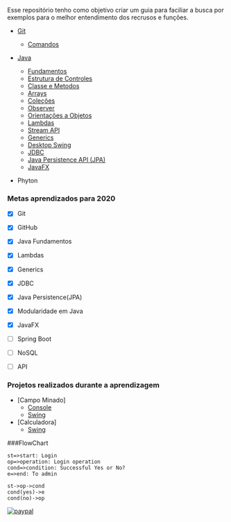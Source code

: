 Esse repositório tenho como objetivo criar um guia para faciliar a busca por exemplos para o melhor entendimento dos recrusos e funções.

- [Git](https://github.com/maikcosta/Learning/blob/master/GitAndGithub/)
  - [Comandos](https://github.com/maikcosta/Learning/blob/master/GitAndGithub/CommandsGit.txt)
- [Java](https://github.com/maikcosta/Learning/tree/master/Java)
  - [Fundamentos](https://github.com/maikcosta/Learning/tree/master/Java/exercicios/src/fundamentos)
  - [Estrutura de Controles](https://github.com/maikcosta/Learning/tree/master/Java/exercicios/src/controle)
  - [Classe e Metodos](https://github.com/maikcosta/Learning/tree/master/Java/exercicios/src/classe)
  - [Arrays](https://github.com/maikcosta/Learning/tree/master/Java/exercicios/src/arrays)
  - [Coleções](https://github.com/maikcosta/Learning/tree/master/Java/exercicios/src/colecoes)
  - [Observer](https://github.com/maikcosta/Learning/tree/master/Java/exercicios/src/padroes)
  - [Orientações a Objetos](https://github.com/maikcosta/Learning/tree/master/Java/exercicios/src/oo)
  - [Lambdas](https://github.com/maikcosta/Learning/tree/master/Java/exercicios/src/lambdas)
  - [Stream API](https://github.com/maikcosta/Learning/tree/master/Java/exercicios/src/streams)
  - [Generics](https://github.com/maikcosta/Learning/tree/master/Java/exercicios/src/generics)
  - [Desktop Swing](https://github.com/maikcosta/Learning/tree/master/Java/exercicios/src/swing)
  - [JDBC](https://github.com/maikcosta/Learning/tree/master/Java/exercicios/src/jdbc)
  - [Java Persistence API (JPA)](https://github.com/maikcosta/Learning/tree/master/Java/exercicios-jpa)
  - [JavaFX](https://github.com/maikcosta/Learning/tree/master/Java/exercicios-javafx)
  
  
- Phyton



### Metas aprendizados para 2020

- [x] Git
- [x] GitHub
- [x] Java Fundamentos
- [x] Lambdas
- [x] Generics
- [x] JDBC
- [x] Java Persistence(JPA)
- [x] Modularidade em Java
- [x] JavaFX
- [ ] Spring Boot
- [ ] NoSQL
- [ ] API


### Projetos realizados durante a aprendizagem

- [Campo Minado]
  - [Console](https://github.com/maikcosta/Learning/tree/master/Java/campo-minado)
  - [Swing](https://github.com/maikcosta/Learning/tree/master/Java/campo-minado-swing)
- [Calculadora]
  - [Swing](https://github.com/maikcosta/Learning/tree/master/Java/calculadora)
  
###FlowChart

```flow
st=>start: Login
op=>operation: Login operation
cond=>condition: Successful Yes or No?
e=>end: To admin

st->op->cond
cond(yes)->e
cond(no)->op
```  


[![paypal](https://www.paypalobjects.com/pt_BR/BR/i/btn/btn_donateCC_LG.gif)](https://www.paypal.com/cgi-bin/webscr?cmd=_donations&business=XKXDEBLJY88XJ&currency_code=BRL&source=url)
